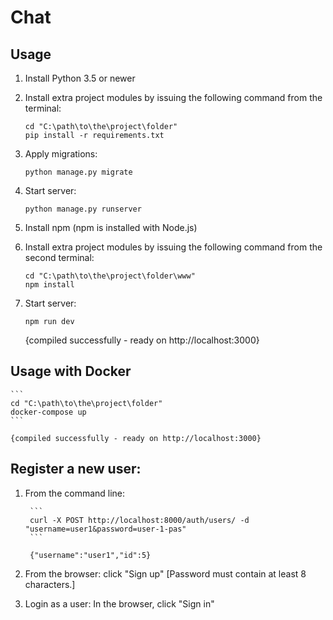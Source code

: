 # Chat

## Usage

1. Install Python 3.5 or newer
2. Install extra project modules by issuing the following command from the terminal:

    ```
    cd "C:\path\to\the\project\folder"
    pip install -r requirements.txt
    ```
3. Apply migrations:

    ```
    python manage.py migrate
    ```
4. Start server:

    ```
    python manage.py runserver
    ```
5. Install npm (npm is installed with Node.js)
6. Install extra project modules by issuing the following command from the second terminal:

    ```
    cd "C:\path\to\the\project\folder\www"
    npm install
    ```
7. Start server:

    ```
    npm run dev
    ```
    
    {compiled successfully - ready on http://localhost:3000}

## Usage with Docker

    ```
    cd "C:\path\to\the\project\folder"
    docker-compose up
    ```

    {compiled successfully - ready on http://localhost:3000}

## Register a new user:

1. From the command line:

        ```
        curl -X POST http://localhost:8000/auth/users/ -d "username=user1&password=user-1-pas"
        ```

        {"username":"user1","id":5}

2. From the browser: click "Sign up" [Password must contain at least 8 characters.]
  
3. Login as a user: In the browser, click "Sign in"



 